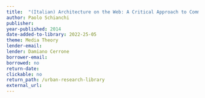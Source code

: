 ```yaml
---
title:  "(Italian) Architecture on the Web: A Critical Approach to Communication"
author: Paolo Schianchi
publisher: 
year-published: 2014
date-added-to-library: 2022-25-05
theme: Media Theory
lender-email:
lender: Damiano Cerrone 
borrower-email:
borrowed: no
return-date:
clickable: no
return_path: /urban-research-library
external_url: 
---
```

